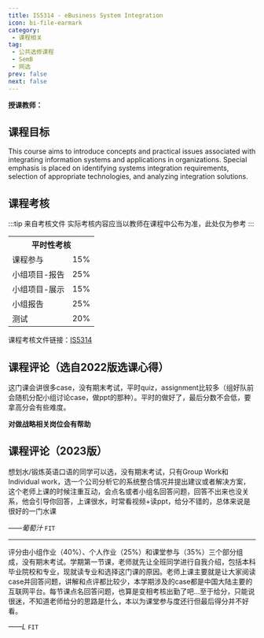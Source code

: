 ```yaml
---
title: IS5314 - eBusiness System Integration
icon: bi-file-earmark
category:
 - 课程相关
tag:
 - 公共选修课程
 - SemB
 - 网选
prev: false
next: false
---
```



**授课教师：**

<VPBanner
  title = "周舟（Prof. ZHOU Zhou）"
  content = "Assistant Professor"
  logo = "https://www.cb.cityu.edu.hk/portfolio/photos/zhouzhou.jpg"
  :actions = '[  
        {
            text: "详细信息",
            link: "https://www.cb.cityu.edu.hk/People-and-Research/People/People-Details?eid=zhouzhou"
        },
    ]'
/>


## 课程目标

This course aims to introduce concepts and practical issues associated with integrating information systems and applications in organizations. Special emphasis is placed on identifying systems integration requirements, selection of appropriate technologies, and analyzing integration solutions.

## 课程考核

:::tip 来自考核文件
实际考核内容应当以教师在课程中公布为准，此处仅为参考
:::

<table>
    <tr>
        <th colspan=2>
            平时性考核
        </th>
    </tr>
    <tr>
        <td>
            课程参与
        </td>
        <td>
            15%
        </td>
    </tr>
    <tr>
        <td>
            小组项目-报告
        </td>
        <td>
            25%
        </td>
    </tr>
    <tr>
        <td>
            小组项目-展示
        </td>
        <td>
            15%
        </td>
    </tr>
    <tr>
        <td>
            小组报告
        </td>
        <td>
            25%
        </td>
    </tr>
        <tr>
        <td>
            测试
        </td>
        <td>
            20%
        </td>
    </tr>
</table>

课程考核文件链接：[IS5314](https://www.cityu.edu.hk/pg/202324/course/IS5314.pdf)

## 课程评论（选自2022版选课心得）

这门课会讲很多case，没有期末考试，平时quiz，assignment比较多（组好队前会随机分配小组讨论case，做ppt的那种）。平时的做好了，最后分数不会低，要拿高分会有些难度。

**对做战略相关岗位会有帮助**

## 课程评论（2023版）

想划水/锻炼英语口语的同学可以选，没有期末考试，只有Group Work和Individual work，选一个公司分析它的系统整合情况并提出建议或者解决方案，这个老师上课的时候注重互动，会点名或者小组名回答问题，回答不出来也没关系，他会引导你回答，上课很水，时常看视频+读ppt，给分不错的，总体来说是很好的一门水课

_——葡萄汁_ `FIT`

---

评分由小组作业（40%）、个人作业（25%）和课堂参与（35%）三个部分组成，没有期末考试。学期第一节课，老师就先让全班同学进行自我介绍，包括本科毕业院校和专业，现就读专业和选择这门课的原因。老师上课主要就是让大家阅读case并回答问题，讲解和点评都比较少，本学期涉及的case都是中国大陆主要的互联网平台。每节课点名回答问题，也算是变相考核出勤了吧...至于给分，只能说很迷，不知道老师给分的思路是什么，本以为课堂参与度还行但最后得分并不好看。

_——L_ `FIT`
